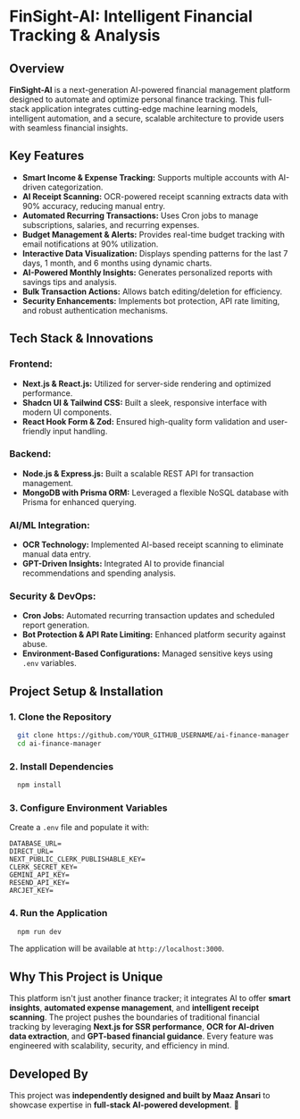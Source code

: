 # FinSight-AI: Intelligent Financial Tracking & Analysis

## Overview
**FinSight-AI** is a next-generation AI-powered financial management platform designed to automate and optimize personal finance tracking. This full-stack application integrates cutting-edge machine learning models, intelligent automation, and a secure, scalable architecture to provide users with seamless financial insights.

## Key Features
- **Smart Income & Expense Tracking:** Supports multiple accounts with AI-driven categorization.
- **AI Receipt Scanning:** OCR-powered receipt scanning extracts data with 90% accuracy, reducing manual entry.
- **Automated Recurring Transactions:** Uses Cron jobs to manage subscriptions, salaries, and recurring expenses.
- **Budget Management & Alerts:** Provides real-time budget tracking with email notifications at 90% utilization.
- **Interactive Data Visualization:** Displays spending patterns for the last 7 days, 1 month, and 6 months using dynamic charts.
- **AI-Powered Monthly Insights:** Generates personalized reports with savings tips and analysis.
- **Bulk Transaction Actions:** Allows batch editing/deletion for efficiency.
- **Security Enhancements:** Implements bot protection, API rate limiting, and robust authentication mechanisms.

## Tech Stack & Innovations
### **Frontend:**
- **Next.js & React.js:** Utilized for server-side rendering and optimized performance.
- **Shadcn UI & Tailwind CSS:** Built a sleek, responsive interface with modern UI components.
- **React Hook Form & Zod:** Ensured high-quality form validation and user-friendly input handling.

### **Backend:**
- **Node.js & Express.js:** Built a scalable REST API for transaction management.
- **MongoDB with Prisma ORM:** Leveraged a flexible NoSQL database with Prisma for enhanced querying.

### **AI/ML Integration:**
- **OCR Technology:** Implemented AI-based receipt scanning to eliminate manual data entry.
- **GPT-Driven Insights:** Integrated AI to provide financial recommendations and spending analysis.

### **Security & DevOps:**
- **Cron Jobs:** Automated recurring transaction updates and scheduled report generation.
- **Bot Protection & API Rate Limiting:** Enhanced platform security against abuse.
- **Environment-Based Configurations:** Managed sensitive keys using `.env` variables.

## Project Setup & Installation
### **1. Clone the Repository**
```bash
  git clone https://github.com/YOUR_GITHUB_USERNAME/ai-finance-manager.git
  cd ai-finance-manager
```

### **2. Install Dependencies**
```bash
  npm install
```

### **3. Configure Environment Variables**
Create a `.env` file and populate it with:
```env
DATABASE_URL=
DIRECT_URL=
NEXT_PUBLIC_CLERK_PUBLISHABLE_KEY=
CLERK_SECRET_KEY=
GEMINI_API_KEY=
RESEND_API_KEY=
ARCJET_KEY=
```

### **4. Run the Application**
```bash
  npm run dev
```
The application will be available at `http://localhost:3000`.

## Why This Project is Unique
This platform isn't just another finance tracker; it integrates AI to offer **smart insights**, **automated expense management**, and **intelligent receipt scanning**. The project pushes the boundaries of traditional financial tracking by leveraging **Next.js for SSR performance**, **OCR for AI-driven data extraction**, and **GPT-based financial guidance**. Every feature was engineered with scalability, security, and efficiency in mind.

## Developed By
This project was **independently designed and built by Maaz Ansari** to showcase expertise in **full-stack AI-powered development**. 🚀
